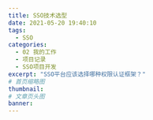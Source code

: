 ```yaml
---
title: SSO技术选型
date: 2021-05-20 19:40:10
tags:
  - SSO
categories:
  - 02 我的工作
  - 项目记录
  - SSO项目开发
excerpt: "SSO平台应该选择哪种权限认证框架？"
# 首页缩略图
thumbnail:
# 文章页头图
banner:
---
```

